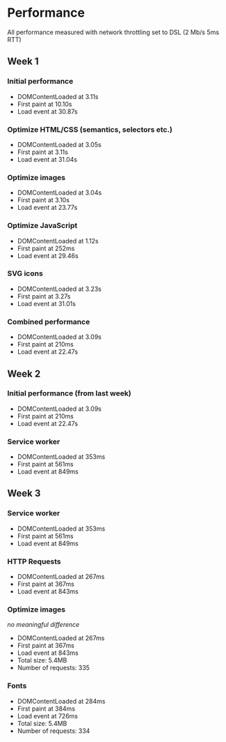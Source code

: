 # Performance
All performance measured with network throttling set to DSL (2 Mb/s 5ms RTT)

## Week 1

### Initial performance
- DOMContentLoaded at 3.11s
- First paint at 10.10s
- Load event at 30.87s

### Optimize HTML/CSS (semantics, selectors etc.)
- DOMContentLoaded at 3.05s
- First paint at 3.11s
- Load event at 31.04s

### Optimize images
- DOMContentLoaded at 3.04s
- First paint at 3.10s
- Load event at 23.77s

### Optimize JavaScript
- DOMContentLoaded at 1.12s
- First paint at 252ms
- Load event at 29.46s

### SVG icons
- DOMContentLoaded at 3.23s
- First paint at 3.27s
- Load event at 31.01s

### Combined performance
- DOMContentLoaded at 3.09s
- First paint at 210ms
- Load event at 22.47s

## Week 2

### Initial performance (from last week)
- DOMContentLoaded at 3.09s
- First paint at 210ms
- Load event at 22.47s

### Service worker
- DOMContentLoaded at 353ms
- First paint at 561ms
- Load event at 849ms

## Week 3

### Service worker
- DOMContentLoaded at 353ms
- First paint at 561ms
- Load event at 849ms

### HTTP Requests
- DOMContentLoaded at 267ms
- First paint at 367ms
- Load event at 843ms

### Optimize images
_no meaningful difference_

- DOMContentLoaded at 267ms
- First paint at 367ms
- Load event at 843ms
- Total size: 5.4MB
- Number of requests: 335

### Fonts

- DOMContentLoaded at 284ms
- First paint at 384ms
- Load event at 726ms
- Total size: 5.4MB
- Number of requests: 334







